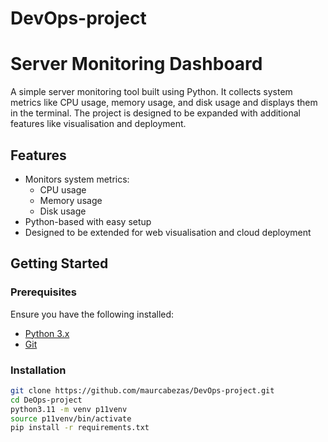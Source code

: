 # DevOps-project
# Server Monitoring Dashboard

A simple server monitoring tool built using Python. It collects system metrics like CPU usage, memory usage, and disk usage and displays them in the terminal. The project is designed to be expanded with additional features like visualisation and deployment.

## Features

- Monitors system metrics:
  - CPU usage
  - Memory usage
  - Disk usage
- Python-based with easy setup
- Designed to be extended for web visualisation and cloud deployment

## Getting Started

### Prerequisites

Ensure you have the following installed:

- [Python 3.x](https://www.python.org/downloads/)
- [Git](https://git-scm.com/)

### Installation

```bash
git clone https://github.com/maurcabezas/DevOps-project.git
cd DeOps-project
python3.11 -m venv p11venv
source p11venv/bin/activate
pip install -r requirements.txt
